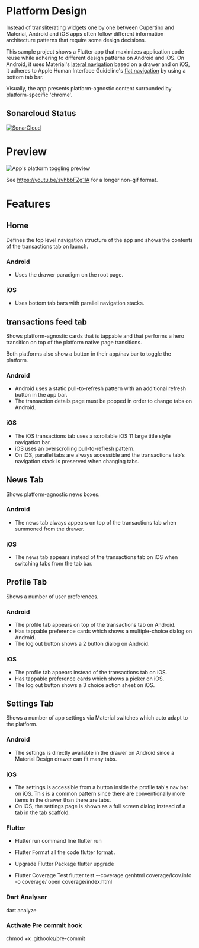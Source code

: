 # Platform Design

Instead of transliterating widgets one by one between Cupertino and Material,
Android and iOS apps often follow different information architecture patterns
that require some design decisions.

This sample project shows a Flutter app that maximizes application code reuse
while adhering to different design patterns on Android and iOS. On
Android, it uses Material's [lateral navigation](https://material.io/design/navigation/understanding-navigation.html#types-of-navigation)
based on a drawer and on iOS, it adheres to Apple Human Interface Guideline's
[flat navigation](https://developer.apple.com/design/human-interface-guidelines/ios/app-architecture/navigation/)
by using a bottom tab bar.

Visually, the app presents platform-agnostic content surrounded by
platform-specific 'chrome'.

## Sonarcloud Status

[![SonarCloud](https://sonarcloud.io/images/project_badges/sonarcloud-white.svg)](https://sonarcloud.io/summary/new_code?id=BlitzBudget_mobile)

# Preview

![App's platform toggling preview](adaptive-overview.gif)

See https://youtu.be/svhbbFZg1IA for a longer non-gif format.

# Features

## Home

Defines the top level navigation structure of the app and shows the contents
of the transactions tab on launch.

### Android

* Uses the drawer paradigm on the root page.

### iOS

* Uses bottom tab bars with parallel navigation stacks.

## transactions feed tab

Shows platform-agnostic cards that is tappable and that performs a hero
transition on top of the platform native page transitions.

Both platforms also show a button in their app/nav bar to toggle the platform.

### Android

* Android uses a static pull-to-refresh pattern with an additional refresh
button in the app bar.
* The transaction details page must be popped in order to change tabs on Android.

### iOS

* The iOS transactions tab uses a scrollable iOS 11 large title style navigation bar.
* iOS uses an overscrolling pull-to-refresh pattern.
* On iOS, parallel tabs are always accessible and the transactions tab's navigation
stack is preserved when changing tabs.

## News Tab

Shows platform-agnostic news boxes.

### Android

* The news tab always appears on top of the transactions tab when summoned from the
drawer.

### iOS

* The news tab appears instead of the transactions tab on iOS when switching tabs from
the tab bar.

## Profile Tab

Shows a number of user preferences.

### Android

* The profile tab appears on top of the transactions tab on Android.
* Has tappable preference cards which shows a multiple-choice dialog on Android.
* The log out button shows a 2 button dialog on Android.

### iOS

* The profile tab appears instead of the transactions tab on iOS.
* Has tappable preference cards which shows a picker on iOS.
* The log out button shows a 3 choice action sheet on iOS.

## Settings Tab

Shows a number of app settings via Material switches which auto adapt to the
platform.

### Android

* The settings is directly available in the drawer on Android since a Material
Design drawer can fit many tabs.

### iOS

* The settings is accessible from a button inside the profile tab's nav bar on
iOS. This is a common pattern since there are conventionally more items in the
drawer than there are tabs.
* On iOS, the settings page is shown as a full screen dialog instead of a tab
in the tab scaffold.


### Flutter

* Flutter run command line
flutter run

* Flutter Format all the code
flutter format .

* Upgrade Flutter Package
flutter upgrade

* Flutter Coverage Test
flutter test --coverage
genhtml coverage/lcov.info -o coverage/
open coverage/index.html

### Dart Analyser
dart analyze

### Activate Pre commit hook
chmod +x .githooks/pre-commit
